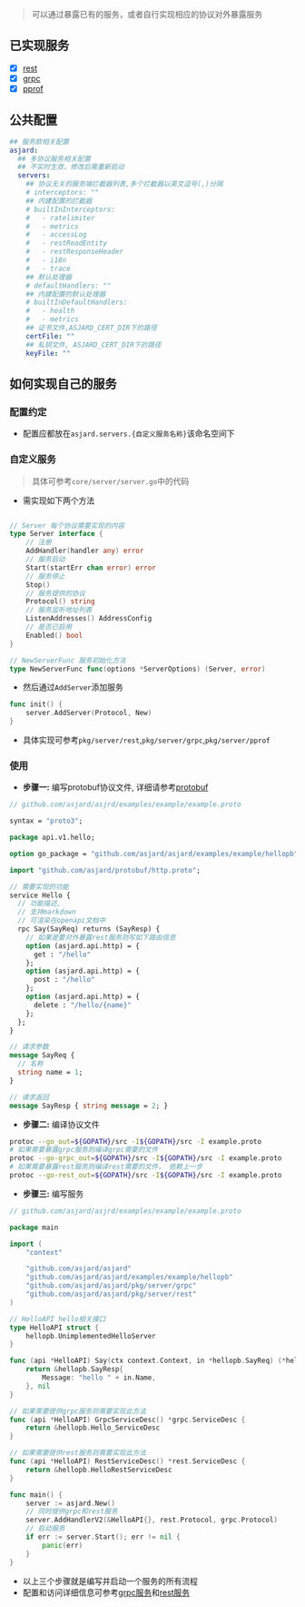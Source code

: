 > 可以通过暴露已有的服务，或者自行实现相应的协议对外暴露服务

## 已实现服务

- [x] [rest](./server-rest.md)
- [x] [grpc](./server-grpc.md)
- [x] [pprof](./server-pprof.md)

## 公共配置

```yaml
## 服务欧相关配置
asjard:
  ## 多协议服务相关配置
  ## 不实时生效，修改后需重新启动
  servers:
    ## 协议无关的服务端拦截器列表,多个拦截器以英文逗号(,)分隔
    # interceptors: ""
    ## 内建配置的拦截器
    # builtInInterceptors:
    #   - ratelimiter
    #   - metrics
    #   - accessLog
    #   - restReadEntity
    #   - restResponseHeader
    #   - i18n
    #   - trace
    ## 默认处理器
    # defaultHandlers: ""
    ## 内建配置的默认处理器
    # builtInDefaultHandlers:
    #   - health
    #   - metrics
    ## 证书文件,ASJARD_CERT_DIR下的路径
    certFile: ""
    ## 私钥文件, ASJARD_CERT_DIR下的路径
    keyFile: ""
```

## 如何实现自己的服务

### 配置约定

- 配置应都放在`asjard.servers.{自定义服务名称}`该命名空间下

### 自定义服务

> 具体可参考`core/server/server.go`中的代码

- 需实现如下两个方法

```go

// Server 每个协议需要实现的内容
type Server interface {
	// 注册
	AddHandler(handler any) error
	// 服务启动
	Start(startErr chan error) error
	// 服务停止
	Stop()
	// 服务提供的协议
	Protocol() string
	// 服务监听地址列表
	ListenAddresses() AddressConfig
	// 是否已启用
	Enabled() bool
}

// NewServerFunc 服务初始化方法
type NewServerFunc func(options *ServerOptions) (Server, error)
```

- 然后通过`AddServer`添加服务

```go
func init() {
	server.AddServer(Protocol, New)
}
```

- 具体实现可参考`pkg/server/rest`,`pkg/server/grpc`,`pkg/server/pprof`

### 使用

- **步骤一:** 编写protobuf协议文件, 详细请参考[protobuf](./protobuf.md)

```proto
// github.com/asjard/asjrd/examples/example/example.proto

syntax = "proto3";

package api.v1.hello;

option go_package = "github.com/asjard/asjard/examples/example/hellopb";

import "github.com/asjard/protobuf/http.proto";

// 需要实现的功能
service Hello {
  // 功能描述,
  // 支持markdown
  // 可渲染在openapi文档中
  rpc Say(SayReq) returns (SayResp) {
    // 如果是要对外暴露rest服务则写如下路由信息
    option (asjard.api.http) = {
      get : "/hello"
    };
    option (asjard.api.http) = {
      post : "/hello"
    };
    option (asjard.api.http) = {
      delete : "/hello/{name}"
    };
  };
}

// 请求参数
message SayReq {
  // 名称
  string name = 1;
}

// 请求返回
message SayResp { string message = 2; }

```

- **步骤二:** 编译协议文件

```bash
protoc --go_out=${GOPATH}/src -I${GOPATH}/src -I example.proto
# 如果需要暴露grpc服务则编译grpc需要的文件
protoc --go-grpc_out=${GOPATH}/src -I${GOPATH}/src -I example.proto
# 如果需要暴露rest服务则编译rest需要的文件， 依赖上一步
protoc --go-rest_out=${GOPATH}/src -I${GOPATH}/src -I example.proto
```

- **步骤三:** 编写服务

```go
// github.com/asjard/asjrd/examples/example/example.proto

package main

import (
	"context"

	"github.com/asjard/asjard"
	"github.com/asjard/asjard/examples/example/hellopb"
	"github.com/asjard/asjard/pkg/server/grpc"
	"github.com/asjard/asjard/pkg/server/rest"
)

// HelloAPI hello相关接口
type HelloAPI struct {
	hellopb.UnimplementedHelloServer
}

func (api *HelloAPI) Say(ctx context.Context, in *hellopb.SayReq) (*hellopb.SayResp, error) {
	return &hellopb.SayResp{
		Message: "hello " + in.Name,
	}, nil
}

// 如果需要提供grpc服务则需要实现此方法
func (api *HelloAPI) GrpcServiceDesc() *grpc.ServiceDesc {
	return &hellopb.Hello_ServiceDesc
}

// 如果需要提供rest服务则需要实现此方法
func (api *HelloAPI) RestServiceDesc() *rest.ServiceDesc {
	return &hellopb.HelloRestServiceDesc
}

func main() {
	server := asjard.New()
	// 同时提供grpc和rest服务
	server.AddHandlerV2(&HelloAPI{}, rest.Protocol, grpc.Protocol)
	// 启动服务
	if err := server.Start(); err != nil {
		panic(err)
	}
}

```

- 以上三个步骤就是编写并启动一个服务的所有流程
- 配置和访问详细信息可参考[grpc服务](server-grpc.md)和[rest服务](server-rest.md)
